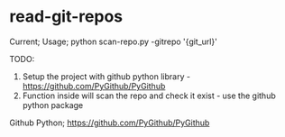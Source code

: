 # read-git-repos

Current;
Usage; 
python scan-repo.py -gitrepo '{git_url}'

TODO:
1. Setup the project with github python library - https://github.com/PyGithub/PyGithub
2. Function inside will scan the repo and check it exist - use the github python package

Github Python;
https://github.com/PyGithub/PyGithub
